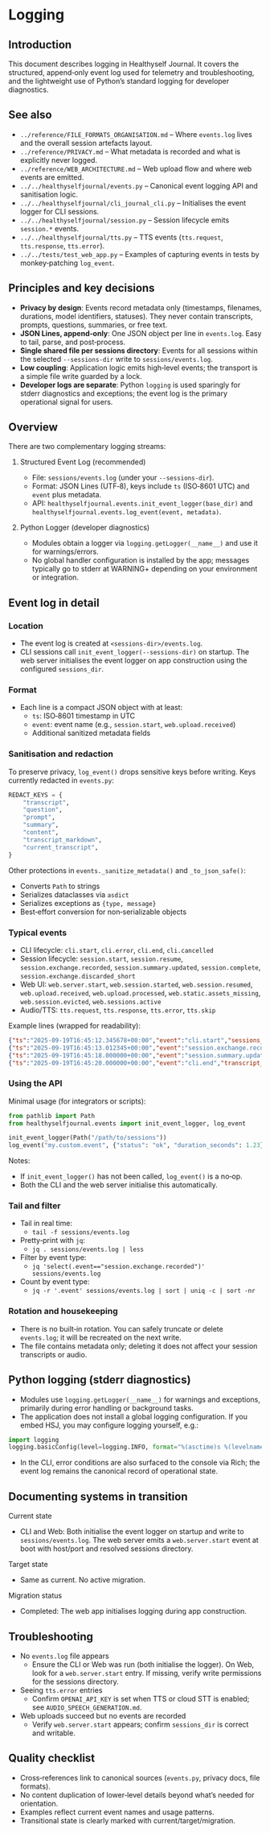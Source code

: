 # Logging

## Introduction
This document describes logging in Healthyself Journal. It covers the structured, append‑only event log used for telemetry and troubleshooting, and the lightweight use of Python’s standard logging for developer diagnostics.

## See also
- `../reference/FILE_FORMATS_ORGANISATION.md` – Where `events.log` lives and the overall session artefacts layout.
- `../reference/PRIVACY.md` – What metadata is recorded and what is explicitly never logged.
- `../reference/WEB_ARCHITECTURE.md` – Web upload flow and where web events are emitted.
- `../../healthyselfjournal/events.py` – Canonical event logging API and sanitisation logic.
- `../../healthyselfjournal/cli_journal_cli.py` – Initialises the event logger for CLI sessions.
- `../../healthyselfjournal/session.py` – Session lifecycle emits `session.*` events.
- `../../healthyselfjournal/tts.py` – TTS events (`tts.request`, `tts.response`, `tts.error`).
- `../../tests/test_web_app.py` – Examples of capturing events in tests by monkey‑patching `log_event`.

## Principles and key decisions
- **Privacy by design**: Events record metadata only (timestamps, filenames, durations, model identifiers, statuses). They never contain transcripts, prompts, questions, summaries, or free text.
- **JSON Lines, append‑only**: One JSON object per line in `events.log`. Easy to tail, parse, and post‑process.
- **Single shared file per sessions directory**: Events for all sessions within the selected `--sessions-dir` write to `sessions/events.log`.
- **Low coupling**: Application logic emits high‑level events; the transport is a simple file write guarded by a lock.
- **Developer logs are separate**: Python `logging` is used sparingly for stderr diagnostics and exceptions; the event log is the primary operational signal for users.

## Overview

There are two complementary logging streams:

1) Structured Event Log (recommended)
   - File: `sessions/events.log` (under your `--sessions-dir`).
   - Format: JSON Lines (UTF‑8), keys include `ts` (ISO‑8601 UTC) and `event` plus metadata.
   - API: `healthyselfjournal.events.init_event_logger(base_dir)` and `healthyselfjournal.events.log_event(event, metadata)`.

2) Python Logger (developer diagnostics)
   - Modules obtain a logger via `logging.getLogger(__name__)` and use it for warnings/errors.
   - No global handler configuration is installed by the app; messages typically go to stderr at WARNING+ depending on your environment or integration.

## Event log in detail

### Location
- The event log is created at `<sessions-dir>/events.log`.
- CLI sessions call `init_event_logger(--sessions-dir)` on startup. The web server initialises the event logger on app construction using the configured `sessions_dir`.

### Format
- Each line is a compact JSON object with at least:
  - `ts`: ISO‑8601 timestamp in UTC
  - `event`: event name (e.g., `session.start`, `web.upload.received`)
  - Additional sanitized metadata fields

### Sanitisation and redaction
To preserve privacy, `log_event()` drops sensitive keys before writing. Keys currently redacted in `events.py`:

```12:33:healthyselfjournal/events.py
REDACT_KEYS = {
    "transcript",
    "question",
    "prompt",
    "summary",
    "content",
    "transcript_markdown",
    "current_transcript",
}
```

Other protections in `events._sanitize_metadata()` and `_to_json_safe()`:
- Converts `Path` to strings
- Serializes dataclasses via `asdict`
- Serializes exceptions as `{type, message}`
- Best‑effort conversion for non‑serializable objects

### Typical events
- CLI lifecycle: `cli.start`, `cli.error`, `cli.end`, `cli.cancelled`
- Session lifecycle: `session.start`, `session.resume`, `session.exchange.recorded`, `session.summary.updated`, `session.complete`, `session.exchange.discarded_short`
- Web UI: `web.server.start`, `web.session.started`, `web.session.resumed`, `web.upload.received`, `web.upload.processed`, `web.static.assets_missing`, `web.session.evicted`, `web.sessions.active`
- Audio/TTS: `tts.request`, `tts.response`, `tts.error`, `tts.skip`

Example lines (wrapped for readability):

```json
{"ts":"2025-09-19T16:45:12.345678+00:00","event":"cli.start","sessions_dir":"/path/to/sessions","model_llm":"anthropic:claude-sonnet-4:20250514:thinking"}
{"ts":"2025-09-19T16:45:13.012345+00:00","event":"session.exchange.recorded","session_id":"250919_1645","response_index":1,"wav":"mic_0001.wav","duration_seconds":8.52,"stt_backend":"cloud-openai","stt_model":"gpt-4o-transcribe"}
{"ts":"2025-09-19T16:45:18.000000+00:00","event":"session.summary.updated","session_id":"250919_1645","model":"anthropic:claude-sonnet-4:20250514:thinking"}
{"ts":"2025-09-19T16:45:20.000000+00:00","event":"cli.end","transcript_file":"250919_1645.md","session_id":"250919_1645"}
```

### Using the API

Minimal usage (for integrators or scripts):

```python
from pathlib import Path
from healthyselfjournal.events import init_event_logger, log_event

init_event_logger(Path("/path/to/sessions"))
log_event("my.custom.event", {"status": "ok", "duration_seconds": 1.23})
```

Notes:
- If `init_event_logger()` has not been called, `log_event()` is a no‑op.
- Both the CLI and the web server initialise this automatically.

### Tail and filter
- Tail in real time:
  - `tail -f sessions/events.log`
- Pretty‑print with `jq`:
  - `jq . sessions/events.log | less`
- Filter by event type:
  - `jq 'select(.event=="session.exchange.recorded")' sessions/events.log`
- Count by event type:
  - `jq -r '.event' sessions/events.log | sort | uniq -c | sort -nr`

### Rotation and housekeeping
- There is no built‑in rotation. You can safely truncate or delete `events.log`; it will be recreated on the next write.
- The file contains metadata only; deleting it does not affect your session transcripts or audio.

## Python logging (stderr diagnostics)

- Modules use `logging.getLogger(__name__)` for warnings and exceptions, primarily during error handling or background tasks.
- The application does not install a global logging configuration. If you embed HSJ, you may configure logging yourself, e.g.:

```python
import logging
logging.basicConfig(level=logging.INFO, format="%(asctime)s %(levelname)s %(name)s: %(message)s")
```

- In the CLI, error conditions are also surfaced to the console via Rich; the event log remains the canonical record of operational state.

## Documenting systems in transition

Current state
- CLI and Web: Both initialise the event logger on startup and write to `sessions/events.log`. The web server emits a `web.server.start` event at boot with host/port and resolved sessions directory.

Target state
- Same as current. No active migration.

Migration status
- Completed: The web app initialises logging during app construction.

## Troubleshooting
- No `events.log` file appears
  - Ensure the CLI or Web was run (both initialise the logger). On Web, look for a `web.server.start` entry. If missing, verify write permissions for the sessions directory.
- Seeing `tts.error` entries
  - Confirm `OPENAI_API_KEY` is set when TTS or cloud STT is enabled; see `AUDIO_SPEECH_GENERATION.md`.
- Web uploads succeed but no events are recorded
  - Verify `web.server.start` appears; confirm `sessions_dir` is correct and writable.

## Quality checklist
- Cross‑references link to canonical sources (`events.py`, privacy docs, file formats).
- No content duplication of lower‑level details beyond what’s needed for orientation.
- Examples reflect current event names and usage patterns.
- Transitional state is clearly marked with current/target/migration.


